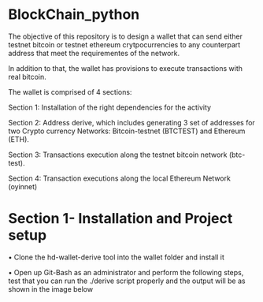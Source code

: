# BlockChain_python

The objective of this repository is to design a wallet that can send either testnet bitcoin or testnet ethereum crytpocurrencies to any counterpart address that meet the requirementes of the network.

In addition to that, the wallet has provisions to execute transactions with real bitcoin.

The wallet is comprised of 4 sections:

  Section 1: Installation of the right dependencies for the activity
  
  Section 2: Address derive, which includes generating 3 set of addresses for two Crypto currency Networks: Bitcoin-testnet (BTCTEST) and Ethereum (ETH).
  
  Section 3: Transactions execution along the testnet bitcoin network (btc-test).
  
  Section 4: Transaction executions along the local Ethereum Network (oyinnet)
  
 # Section 1- Installation and Project setup
 
  •	Clone the hd-wallet-derive tool into the wallet folder and install it
  
  •	Open up Git-Bash as an administrator and perform the following steps, test that you can run the ./derive script properly and the output will be as shown in the image below
  
  
  
 
